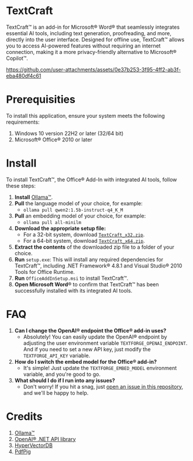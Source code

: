 # TextCraft
TextCraft™️ is an add-in for Microsoft® Word® that seamlessly integrates essential AI tools, including text generation, proofreading, and more, directly into the user interface. Designed for offline use, TextCraft™️ allows you to access AI-powered features without requiring an internet connection, making it a more privacy-friendly alternative to Microsoft® Copilot™️.


https://github.com/user-attachments/assets/0e37b253-3f95-4ff2-ab3f-eba480df4c61


# Prerequisities
To install this application, ensure your system meets the following requirements:
1. Windows 10 version 22H2 or later (32/64 bit)
2. Microsoft®️ Office®️ 2010 or later

# Install
To install TextCraft™, the Office® Add-In with integrated AI tools, follow these steps:
1. **Install** [Ollama™️](https://ollama.com/download).
2. **Pull** the language model of your choice, for example:
   - `ollama pull qwen2:1.5b-instruct-q4_K_M`
4. **Pull** an embedding model of your choice, for example:
   - `ollama pull all-minilm`
6. **Download the appropriate setup file:**
    - For a 32-bit system, download [`TextCraft_x32.zip`](https://github.com/suncloudsmoon/TextCraft/releases/download/v1.0.0/TextCraft_x32.zip).
    - For a 64-bit system, download [`TextCraft_x64.zip`](https://github.com/suncloudsmoon/TextCraft/releases/download/v1.0.0/TextCraft_x64.zip).
7. **Extract the contents** of the downloaded zip file to a folder of your choice.
8. **Run** `setup.exe`: This will install any required dependencies for TextCraft™, including .NET Framework® 4.8.1 and Visual Studio® 2010 Tools for Office Runtime.
9. **Run** `OfficeAddInSetup.msi` to install TextCraft™.
10. **Open Microsoft Word**® to confirm that TextCraft™ has been successfully installed with its integrated AI tools.

# FAQ
1. **Can I change the OpenAI®️ endpoint the Office®️ add-in uses?**
    - Absolutely! You can easily update the OpenAI®️ endpoint by adjusting the user environment variable `TEXTFORGE_OPENAI_ENDPOINT`. And if you need to set a new API key, just modify the `TEXTFORGE_API_KEY` variable.
2. **How do I switch the embed model for the Office®️ add-in?**
    - It's simple! Just update the `TEXTFORGE_EMBED_MODEL` environment variable, and you're good to go.
3. **What should I do if I run into any issues?**
    - Don't worry! If you hit a snag, just [open an issue in this repository](https://github.com/suncloudsmoon/TextCraft/issues/new), and we'll be happy to help.

# Credits
1. [Ollama™️](https://github.com/ollama/ollama)
2. [OpenAI®️ .NET API library](https://github.com/openai/openai-dotnet)
3. [HyperVectorDB](https://github.com/suncloudsmoon/HyperVectorDB)
4. [PdfPig](https://github.com/UglyToad/PdfPig)
 
